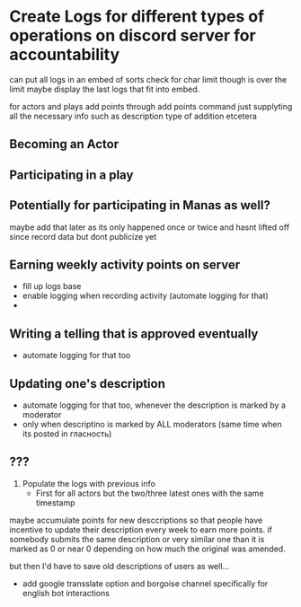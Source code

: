 # Create Logs for different types of operations on discord server for accountability
 
 can put all logs in an embed of sorts
 check for char limit though is over the limit maybe display the last logs that fit into embed.
 
  for actors and plays add points through add points command just supplyting all the necessary info such as description type of addition etcetera 
 
 ## Becoming an Actor
 ## Participating in a play
 ## Potentially for participating in Manas as well?
 maybe add that later as its only happened once or twice and hasnt lifted off since
 record data but dont publicize yet
 
 
 ## Earning weekly activity points on server
  - fill up logs base
  - enable logging when recording activity (automate logging for that)
  - 
 ## Writing a telling that is approved eventually 
  - automate logging for that too
 
 
 ## Updating one's description
  - automate logging for that too, whenever the description is marked by a moderator
  - only when descriptino is marked by ALL moderators (same time when its posted in гласность)
 
 ## ???
 
 1. Populate the logs with previous info
 	- First for all actors but the two/three latest ones with the same timestamp  


maybe accumulate points for new desccriptions so that people have incentive to update their description every week to earn more points. if somebody submits the same description or very similar one than it is marked as 0 or near 0 depending on how much the original was amended.

but then I'd have to save old descriptions of users as well...


 - add google transslate option and borgoise channel specifically for english bot interactions

